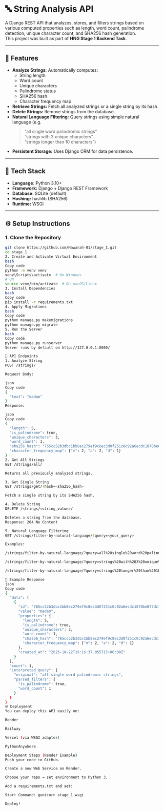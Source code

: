 # 🔤 String Analysis API

A Django REST API that analyzes, stores, and filters strings based on various computed properties such as length, word count, palindrome detection, unique character count, and SHA256 hash generation.  
This project was built as part of **HNG Stage 1 Backend Task**.

---

## 🚀 Features

- **Analyze Strings:** Automatically computes:
  - String length  
  - Word count  
  - Unique characters  
  - Palindrome status  
  - SHA256 hash  
  - Character frequency map  
- **Retrieve Strings:** Fetch all analyzed strings or a single string by its hash.
- **Delete Strings:** Remove strings from the database.
- **Natural Language Filtering:** Query strings using simple natural language (e.g.  
  > “all single word palindromic strings”  
  > “strings with 3 unique characters”  
  > “strings longer than 10 characters”)
- **Persistent Storage:** Uses Django ORM for data persistence.

---

## 🧰 Tech Stack

- **Language:** Python 3.10+
- **Framework:** Django + Django REST Framework
- **Database:** SQLite (default)
- **Hashing:** hashlib (SHA256)
- **Runtime:** WSGI

---

## ⚙️ Setup Instructions

### 1. Clone the Repository

```bash
git clone https://github.com/Hawanah-01/stage_1.git
cd stage_1
2. Create and Activate Virtual Environment
bash
Copy code
python -m venv venv
venv\Scripts\activate  # On Windows
# OR
source venv/bin/activate  # On macOS/Linux
3. Install Dependencies
bash
Copy code
pip install -r requirements.txt
4. Apply Migrations
bash
Copy code
python manage.py makemigrations
python manage.py migrate
5. Run the Server
bash
Copy code
python manage.py runserver
Server runs by default on http://127.0.0.1:8000/

🧩 API Endpoints
1. Analyze String
POST /strings/

Request Body:

json
Copy code
{
  "text": "madam"
}
Response:

json
Copy code
{
  "length": 5,
  "is_palindrome": true,
  "unique_characters": 3,
  "word_count": 1,
  "sha256_hash": "765cc52b3dbc1bb8ec279ef9c8ec3d0f251c0c92a6ecdc1870be8f7dc7538b21",
  "character_frequency_map": {"m": 2, "a": 2, "d": 1}
}
2. Get All Strings
GET /strings/all/

Returns all previously analyzed strings.

3. Get Single String
GET /strings/get/?hash=<sha256_hash>

Fetch a single string by its SHA256 hash.

4. Delete String
DELETE /strings/<string_value>/

Deletes a string from the database.
Response: 204 No Content

5. Natural Language Filtering
GET /strings/filter-by-natural-language/?query=<your_query>

Examples:

/strings/filter-by-natural-language/?query=all%20single%20word%20palindromic%20strings

/strings/filter-by-natural-language/?query=strings%20with%203%20unique%20characters

/strings/filter-by-natural-language/?query=strings%20longer%20than%2010%20characters

🧮 Example Response
json
Copy code
{
  "data": [
    {
      "id": "765cc52b3dbc1bb8ec279ef9c8ec3d0f251c0c92a6ecdc1870be8f7dc7538b21",
      "value": "madam",
      "properties": {
        "length": 5,
        "is_palindrome": true,
        "unique_characters": 3,
        "word_count": 1,
        "sha256_hash": "765cc52b3dbc1bb8ec279ef9c8ec3d0f251c0c92a6ecdc1870be8f7dc7538b21",
        "character_frequency_map": {"m": 2, "a": 2, "d": 1}
      },
      "created_at": "2025-10-22T19:16:37.055715+00:00Z"
    }
  ],
  "count": 1,
  "interpreted_query": {
    "original": "all single word palindromic strings",
    "parsed_filters": {
      "is_palindrome": true,
      "word_count": 1
    }
  }
}
🌐 Deployment
You can deploy this API easily on:

Render

Railway

Vercel (via WSGI adapter)

PythonAnywhere

Deployment Steps (Render Example)
Push your code to GitHub.

Create a new Web Service on Render.

Choose your repo → set environment to Python 3.

Add a requirements.txt and set:

Start Command: gunicorn stage_1.wsgi

Deploy!